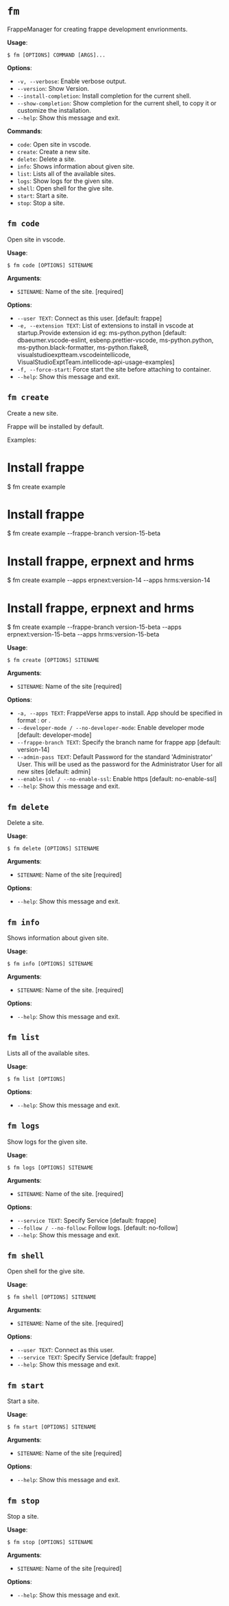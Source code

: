 # `fm`

FrappeManager for creating frappe development envrionments.

**Usage**:

```console
$ fm [OPTIONS] COMMAND [ARGS]...
```

**Options**:

* `-v, --verbose`: Enable verbose output.
* `--version`: Show Version.
* `--install-completion`: Install completion for the current shell.
* `--show-completion`: Show completion for the current shell, to copy it or customize the installation.
* `--help`: Show this message and exit.

**Commands**:

* `code`: Open site in vscode.
* `create`: Create a new site.
* `delete`: Delete a site.
* `info`: Shows information about given site.
* `list`: Lists all of the available sites.
* `logs`: Show logs for the given site.
* `shell`: Open shell for the give site.
* `start`: Start a site.
* `stop`: Stop a site.

## `fm code`

Open site in vscode. 

**Usage**:

```console
$ fm code [OPTIONS] SITENAME
```

**Arguments**:

* `SITENAME`: Name of the site.  [required]

**Options**:

* `--user TEXT`: Connect as this user.  [default: frappe]
* `-e, --extension TEXT`: List of extensions to install in vscode at startup.Provide extension id eg: ms-python.python  [default: dbaeumer.vscode-eslint, esbenp.prettier-vscode, ms-python.python, ms-python.black-formatter, ms-python.flake8, visualstudioexptteam.vscodeintellicode, VisualStudioExptTeam.intellicode-api-usage-examples]
* `-f, --force-start`: Force start the site before attaching to container.
* `--help`: Show this message and exit.

## `fm create`

Create a new site.

Frappe will be installed by default.

Examples:

# Install frappe
$ fm create example

# Install frappe
$ fm create example --frappe-branch version-15-beta

# Install frappe, erpnext and hrms
$ fm create example --apps erpnext:version-14 --apps hrms:version-14

# Install frappe, erpnext and hrms
$ fm create example --frappe-branch version-15-beta --apps erpnext:version-15-beta --apps hrms:version-15-beta

**Usage**:

```console
$ fm create [OPTIONS] SITENAME
```

**Arguments**:

* `SITENAME`: Name of the site  [required]

**Options**:

* `-a, --apps TEXT`: FrappeVerse apps to install. App should be specified in format <appname>:<branch> or <appname>.
* `--developer-mode / --no-developer-mode`: Enable developer mode  [default: developer-mode]
* `--frappe-branch TEXT`: Specify the branch name for frappe app  [default: version-14]
* `--admin-pass TEXT`: Default Password for the standard 'Administrator' User. This will be used as the password for the Administrator User for all new sites  [default: admin]
* `--enable-ssl / --no-enable-ssl`: Enable https  [default: no-enable-ssl]
* `--help`: Show this message and exit.

## `fm delete`

Delete a site. 

**Usage**:

```console
$ fm delete [OPTIONS] SITENAME
```

**Arguments**:

* `SITENAME`: Name of the site  [required]

**Options**:

* `--help`: Show this message and exit.

## `fm info`

Shows information about given site.

**Usage**:

```console
$ fm info [OPTIONS] SITENAME
```

**Arguments**:

* `SITENAME`: Name of the site.  [required]

**Options**:

* `--help`: Show this message and exit.

## `fm list`

Lists all of the available sites. 

**Usage**:

```console
$ fm list [OPTIONS]
```

**Options**:

* `--help`: Show this message and exit.

## `fm logs`

Show logs for the given site. 

**Usage**:

```console
$ fm logs [OPTIONS] SITENAME
```

**Arguments**:

* `SITENAME`: Name of the site.  [required]

**Options**:

* `--service TEXT`: Specify Service  [default: frappe]
* `--follow / --no-follow`: Follow logs.  [default: no-follow]
* `--help`: Show this message and exit.

## `fm shell`

Open shell for the give site. 

**Usage**:

```console
$ fm shell [OPTIONS] SITENAME
```

**Arguments**:

* `SITENAME`: Name of the site.  [required]

**Options**:

* `--user TEXT`: Connect as this user.
* `--service TEXT`: Specify Service  [default: frappe]
* `--help`: Show this message and exit.

## `fm start`

Start a site. 

**Usage**:

```console
$ fm start [OPTIONS] SITENAME
```

**Arguments**:

* `SITENAME`: Name of the site  [required]

**Options**:

* `--help`: Show this message and exit.

## `fm stop`

Stop a site. 

**Usage**:

```console
$ fm stop [OPTIONS] SITENAME
```

**Arguments**:

* `SITENAME`: Name of the site  [required]

**Options**:

* `--help`: Show this message and exit.
